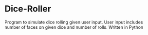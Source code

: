 Dice-Roller
===========

Program to simulate dice rolling given user input. User input includes number of faces on given dice and number of rolls.  Written in Python
